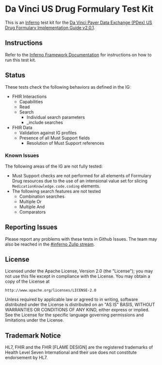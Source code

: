 # Da Vinci US Drug Formulary Test Kit

This is an [Inferno](https://inferno-framework.github.io/inferno-core/) test kit
for the [Da Vinci Payer Data Exchange (PDex) US Drug Formulary Implementation Guide v2.0.1](http://hl7.org/fhir/us/davinci-drug-formulary/STU2.0.1).

## Instructions

Refer to the [Inferno Framework
Documentation](https://inferno-framework.github.io/inferno-core/getting-started.html#running-an-existing-test-kit)
for instructions on how to run this test kit.

## Status

These tests check the following behaviors as defined in the IG:
- FHIR Interactions
  - Capabilities
  - Read
  - Search
    - Individual search parameters
    - _include searches
- FHIR Data
  - Validation against IG profiles
  - Presence of all Must Support fields
    - Resolution of Must Support references

### Known Issues
The following areas of the IG are not fully tested:
- Must Support checks are not performed for all elements of Formulary Drug
  resources due to the use of an intensional value set for slicing
  `MedicationKnowledge.code.coding` elements.
- The following search features are not tested
  - Combination searches
  - Multiple Or
  - Multiple And
  - Comparators

## Reporting Issues

Please report any problems with these tests in Github Issues. The team may also
be reached in the [#inferno Zulip
stream](https://chat.fhir.org/#narrow/stream/179309-inferno).

## License

Licensed under the Apache License, Version 2.0 (the "License"); you may not use
this file except in compliance with the License. You may obtain a copy of the
License at
```
http://www.apache.org/licenses/LICENSE-2.0
```
Unless required by applicable law or agreed to in writing, software distributed
under the License is distributed on an "AS IS" BASIS, WITHOUT WARRANTIES OR
CONDITIONS OF ANY KIND, either express or implied. See the License for the
specific language governing permissions and limitations under the License.

## Trademark Notice

HL7, FHIR and the FHIR [FLAME DESIGN] are the registered trademarks of Health
Level Seven International and their use does not constitute endorsement by HL7.

